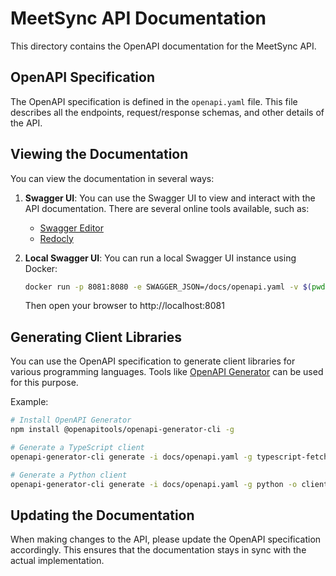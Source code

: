 # MeetSync API Documentation

This directory contains the OpenAPI documentation for the MeetSync API.

## OpenAPI Specification

The OpenAPI specification is defined in the `openapi.yaml` file. This file describes all the endpoints, request/response schemas, and other details of the API.

## Viewing the Documentation

You can view the documentation in several ways:

1. **Swagger UI**: You can use the Swagger UI to view and interact with the API documentation. There are several online tools available, such as:
   - [Swagger Editor](https://editor.swagger.io/)
   - [Redocly](https://redocly.github.io/redoc/)

2. **Local Swagger UI**: You can run a local Swagger UI instance using Docker:
   ```bash
   docker run -p 8081:8080 -e SWAGGER_JSON=/docs/openapi.yaml -v $(pwd)/docs:/docs swaggerapi/swagger-ui
   ```
   Then open your browser to http://localhost:8081

## Generating Client Libraries

You can use the OpenAPI specification to generate client libraries for various programming languages. Tools like [OpenAPI Generator](https://openapi-generator.tech/) can be used for this purpose.

Example:
```bash
# Install OpenAPI Generator
npm install @openapitools/openapi-generator-cli -g

# Generate a TypeScript client
openapi-generator-cli generate -i docs/openapi.yaml -g typescript-fetch -o client/typescript

# Generate a Python client
openapi-generator-cli generate -i docs/openapi.yaml -g python -o client/python
```

## Updating the Documentation

When making changes to the API, please update the OpenAPI specification accordingly. This ensures that the documentation stays in sync with the actual implementation. 
